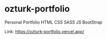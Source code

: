 # ozturk-portfolio
 Personal Portfolio HTML CSS SASS JS BootStrap

Link: https://ozturk-portfolio.vercel.app/
